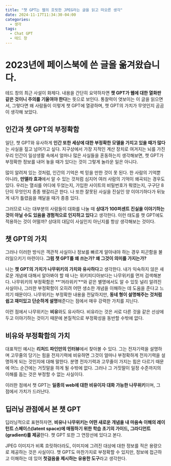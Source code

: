 ```yaml
---
title: "챗 GPT는 웹의 흐릿한 JPEG라는 글을 읽고 떠오른 생각"
date: 2024-11-17T11:34:30-04:00
categories:
  - 생각
tags:
  - Chat GPT
  - 테드 창
---
```


# 2023년에 페이스북에 쓴 글을 옮겨왔습니다.

테드 창의 최근 사설이 화제다. 내용을 간단히 요약하자면 **챗 GPT가 웹에 대한 열화판 같은 것이니 주의를 기울여야 한다**는 뜻으로 보인다. 통찰력이 엿보이는 이 글을 읽으면서, 그렇다면 왜 사람들이 이렇게 챗 GPT에 열광하며, 챗 GPT의 가치가 무엇인지 곰곰이 생각해 보았다.

## 인간과 챗 GPT의 부정확함

일단, 챗 GPT와 유사하게 **인간 또한 세상에 대한 부정확한 모델을 가지고 있을 때가 많다**는 사실을 짚고 넘어가고 싶다. 지구상에서 가장 지적인 계산 장치로 여겨지는 뇌를 가진 우리 인간이 일상생활 속에서 얼마나 많은 사실들을 혼동하는지 생각해보면, 챗 GPT가 부정확한 정보를 내어 놓을 때가 있다는 것이 그렇게 놀라운 일은 아니다.

많이 알려져 있는 것처럼, 인간의 기억은 썩 믿을 만한 것이 못 된다. 한 사람의 기억뿐 아니라, **만델라 효과**에서 알 수 있는 것처럼 심지어 여러 사람의 기억이 왜곡되는 경우도 있다. 우리는 열쇠를 어디에 두었는지, 가입한 사이트의 비밀번호가 뭐였는지, 구구단 8단이 무엇인지 종종 헷갈리곤 한다. 나 또한 잘못된 사실을 진실인 양 이야기하다가 뒤늦게 내가 틀렸음을 깨달을 때가 종종 있다.

그러므로 나는 대부분의 사람들이 대화를 나눌 때 **상대가 100퍼센트 진실을 이야기하는 것이 아닐 수도 있음을 경험적으로 인지하고 있다**고 생각한다. 이런 태도를 챗 GPT에도 적용하는 것이 어떨까? 상대의 대답이 사실인지 아닌지를 항상 생각해보는 것이다.

## 챗 GPT의 가치

그러나 이러한 방식은 객관적 사실이나 정보를 빠르게 알아내야 하는 경우 피곤함을 불러일으키기 마련이다. **그럼 챗 GPT를 왜 쓰는가? 왜 그것이 의미를 가지는가?**

나는 **챗 GPT의 가치가 나무위키의 가치와 유사하다**고 생각한다. 내가 익숙하지 않은 새로운 개념에 대해서 알아봐야 할 때 나는 위키피디아보다는 나무위키를 먼저 검색해본다. 나무위키의 부정확함은 **‘꺼라위키’**와 같은 별명에서도 알 수 있듯 널리 알려진 사실이나, 그러한 부정확함이 오히려 어떤 생소한 개념을 이해하는 데 도움을 준다고 느끼기 때문이다. 나무위키는 부정확한 내용을 전달하지만, **동네 형이 설명해주는 것처럼 쉽고 재미있고 단순하게 설명**해준다는 점에서 매우 강력한 가치를 지닌다.

이런 점에서 나무위키는 **비유**와도 유사하다. 비유라는 것은 서로 다른 것을 같은 선상에 두고 이야기하는 것이기 때문에 본질적으로 부정확성을 동반할 수밖에 없다. 

## 비유와 부정확함의 가치

대표적인 예시는 **리처드 파인만의 인터뷰**에서 찾아볼 수 있다. 그는 전자기력을 설명하며 고무줄의 당기는 힘을 전자기력에 비유하면 그것이 얼마나 부정확하게 전자기력을 설명하게 되는 것인지에 대해 말한다. 분명 전자기력과 고무줄이 가지는 힘은 다르기 때문에 어느 순간에는 거짓말을 하게 될 수밖에 없다. 그러나 그 거짓말이 일정 수준까지의 이해를 돕는 것은 부정할 수 없는 사실이다.

이러한 점에서 챗 GPT는 **일종의 web에 대한 비유이자 대화 가능한 나무위키**이며, 그 점에서 가치가 드러난다.

## 딥러닝 관점에서 본 챗 GPT

딥러닝적으로 표현하자면, **비유나 나무위키는 어떤 새로운 개념을 내 마음속 이해의 레이턴트 스페이스(latent space)에 매핑하기 위한 학습 초기의 가이드, 그라디언트(gradient)를 제공**한다. 챗 GPT 또한 그 연장선에 있다고 본다. 

JPEG 이미지가 비록 흐릿하더라도, 이미지에 그려진 대상에 대한 정보를 적은 용량으로 제공하는 것은 사실이다. 챗 GPT도 마찬가지로 부정확할 수 있지만, 정보에 접근하고 이해하는 데 있어 **첫걸음을 제시하는 유용한 도구**라고 생각한다.
